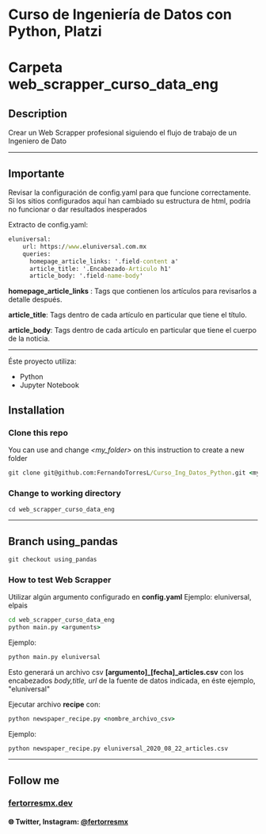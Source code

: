 # Curso de Ingeniería de Datos con Python, Platzi
# Carpeta web_scrapper_curso_data_eng

## Description
Crear un Web Scrapper profesional siguiendo el flujo de trabajo de un Ingeniero de Dato

---

## Importante
Revisar la configuración de config.yaml para que funcione correctamente. Si los sitios configurados aquí han cambiado su estructura de html, podría no funcionar o dar resultados inesperados

Extracto de config.yaml:
```cmd
eluniversal:
    url: https://www.eluniversal.com.mx
    queries:
      homepage_article_links: '.field-content a'
      article_title: '.Encabezado-Articulo h1'
      article_body: '.field-name-body'
```
**homepage_article_links** : Tags que contienen los artículos para revisarlos a detalle después.

**article_title**: Tags dentro de cada artículo en particular que tiene el título.

**article_body**: Tags dentro de cada artículo en particular que tiene el cuerpo de la noticia.

---

Éste proyecto utiliza:

- Python
- Jupyter Notebook

## Installation

### Clone this repo

You can use and change *<my_folder>* on this instruction to create a new folder

```cmd
git clone git@github.com:FernandoTorresL/Curso_Ing_Datos_Python.git <my_folder>
```

### Change to working directory

```terminal
cd web_scrapper_curso_data_eng
```

---
## Branch using_pandas
```cmd
git checkout using_pandas
```

### How to test Web Scrapper

Utilizar algún argumento configurado en **config.yaml**
Ejemplo: eluniversal, elpais

```cmd
cd web_scrapper_curso_data_eng
python main.py <arguments>
```

Ejemplo: 
```cmd
python main.py eluniversal
````

Esto generará un archivo csv **[argumento]_[fecha]_articles.csv** con los encabezados *body,title, url* de la fuente de datos indicada, en éste ejemplo, "eluniversal"


Ejecutar archivo **recipe** con:

```cmd
python newspaper_recipe.py <nombre_archivo_csv>
```

Ejemplo: 
```cmd
python newspaper_recipe.py eluniversal_2020_08_22_articles.csv
````

---

## Follow me

### [fertorresmx.dev](https://www.fertorresmx.dev/)

#### :globe_with_meridians: Twitter, Instagram: [@fertorresmx](http://www.twitter/fertorresmx)
